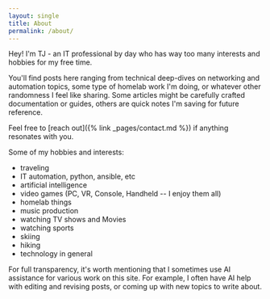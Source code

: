 ```yaml
---
layout: single
title: About
permalink: /about/
---
```


Hey! I'm TJ - an IT professional by day who has way too many interests and hobbies for my free time. 

You'll find posts here ranging from technical deep-dives on networking and automation topics, some type of homelab work I'm doing, or whatever other randomness I feel like sharing. Some articles might be carefully crafted documentation or guides, others are quick notes I'm saving for future reference.

Feel free to [reach out]({% link _pages/contact.md %}) if anything resonates with you.

Some of my hobbies and interests:
- traveling
- IT automation, python, ansible, etc
- artificial intelligence
- video games (PC, VR, Console, Handheld -- I enjoy them all)
- homelab things
- music production
- watching TV shows and Movies
- watching sports
- skiing
- hiking
- technology in general

For full transparency, it's worth mentioning that I sometimes use AI assistance for various work on this site. For example, I often have AI help with editing and revising posts, or coming up with new topics to write about.